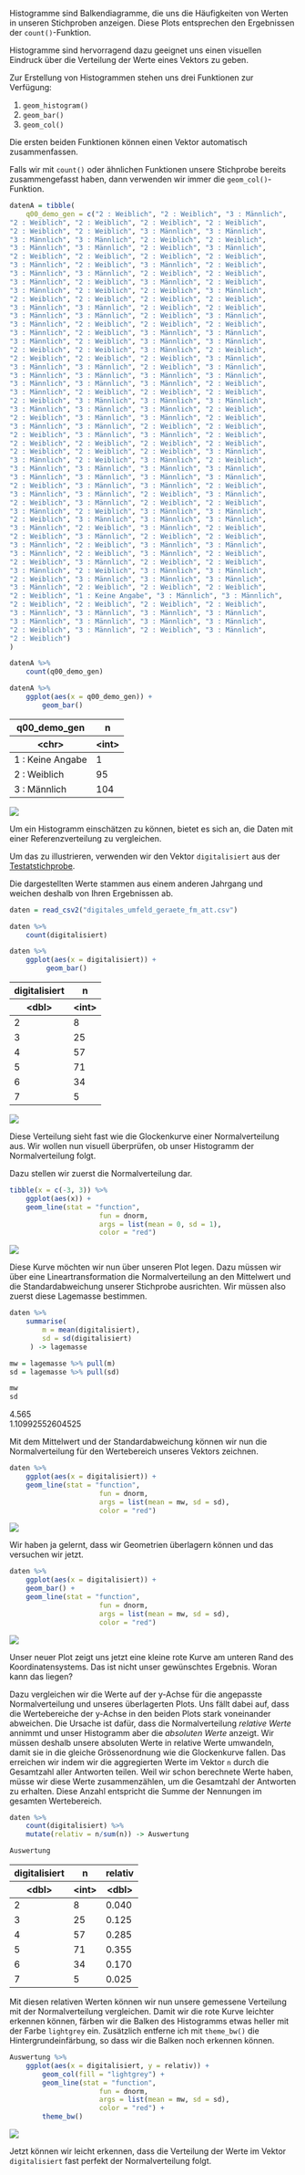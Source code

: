 Histogramme sind Balkendiagramme, die uns die Häufigkeiten von Werten in unseren Stichproben anzeigen. Diese Plots entsprechen den Ergebnissen der `count()`-Funktion.

Histogramme sind hervorragend dazu geeignet uns einen visuellen Eindruck über die Verteilung der Werte eines Vektors zu geben.

Zur Erstellung von Histogrammen stehen uns drei Funktionen zur Verfügung: 

1. `geom_histogram()`
2. `geom_bar()`
3. `geom_col()`

Die ersten beiden Funktionen können einen Vektor automatisch zusammenfassen. 

Falls wir mit `count()` oder ähnlichen Funktionen unsere Stichprobe bereits zusammengefasst haben, dann verwenden wir immer die `geom_col()`-Funktion.

```R
datenA = tibble(
    q00_demo_gen = c("2 : Weiblich", "2 : Weiblich", "3 : Männlich", 
"2 : Weiblich", "2 : Weiblich", "2 : Weiblich", "2 : Weiblich", 
"2 : Weiblich", "2 : Weiblich", "3 : Männlich", "3 : Männlich", 
"3 : Männlich", "3 : Männlich", "2 : Weiblich", "2 : Weiblich", 
"3 : Männlich", "3 : Männlich", "2 : Weiblich", "3 : Männlich", 
"2 : Weiblich", "2 : Weiblich", "2 : Weiblich", "2 : Weiblich", 
"3 : Männlich", "2 : Weiblich", "3 : Männlich", "2 : Weiblich", 
"3 : Männlich", "3 : Männlich", "2 : Weiblich", "2 : Weiblich", 
"3 : Männlich", "2 : Weiblich", "3 : Männlich", "2 : Weiblich", 
"3 : Männlich", "2 : Weiblich", "2 : Weiblich", "3 : Männlich", 
"2 : Weiblich", "2 : Weiblich", "2 : Weiblich", "2 : Weiblich", 
"3 : Männlich", "3 : Männlich", "2 : Weiblich", "2 : Weiblich", 
"3 : Männlich", "3 : Männlich", "2 : Weiblich", "3 : Männlich", 
"3 : Männlich", "2 : Weiblich", "2 : Weiblich", "2 : Weiblich", 
"3 : Männlich", "2 : Weiblich", "3 : Männlich", "3 : Männlich", 
"3 : Männlich", "2 : Weiblich", "3 : Männlich", "3 : Männlich", 
"2 : Weiblich", "2 : Weiblich", "3 : Männlich", "2 : Weiblich", 
"2 : Weiblich", "2 : Weiblich", "2 : Weiblich", "3 : Männlich", 
"3 : Männlich", "3 : Männlich", "2 : Weiblich", "3 : Männlich", 
"3 : Männlich", "3 : Männlich", "3 : Männlich", "3 : Männlich", 
"3 : Männlich", "3 : Männlich", "3 : Männlich", "2 : Weiblich", 
"3 : Männlich", "2 : Weiblich", "2 : Weiblich", "2 : Weiblich", 
"2 : Weiblich", "3 : Männlich", "3 : Männlich", "3 : Männlich", 
"3 : Männlich", "3 : Männlich", "3 : Männlich", "2 : Weiblich", 
"2 : Weiblich", "3 : Männlich", "3 : Männlich", "2 : Weiblich", 
"3 : Männlich", "3 : Männlich", "2 : Weiblich", "2 : Weiblich", 
"2 : Weiblich", "3 : Männlich", "3 : Männlich", "2 : Weiblich", 
"2 : Weiblich", "2 : Weiblich", "2 : Weiblich", "2 : Weiblich", 
"2 : Weiblich", "2 : Weiblich", "2 : Weiblich", "3 : Männlich", 
"3 : Männlich", "2 : Weiblich", "3 : Männlich", "2 : Weiblich", 
"3 : Männlich", "3 : Männlich", "3 : Männlich", "3 : Männlich", 
"3 : Männlich", "3 : Männlich", "3 : Männlich", "3 : Männlich", 
"2 : Weiblich", "3 : Männlich", "3 : Männlich", "2 : Weiblich", 
"3 : Männlich", "3 : Männlich", "2 : Weiblich", "3 : Männlich", 
"2 : Weiblich", "3 : Männlich", "2 : Weiblich", "2 : Weiblich", 
"3 : Männlich", "2 : Weiblich", "3 : Männlich", "3 : Männlich", 
"2 : Weiblich", "3 : Männlich", "3 : Männlich", "3 : Männlich", 
"3 : Männlich", "2 : Weiblich", "3 : Männlich", "2 : Weiblich", 
"2 : Weiblich", "3 : Männlich", "2 : Weiblich", "2 : Weiblich", 
"3 : Männlich", "2 : Weiblich", "3 : Männlich", "3 : Männlich", 
"3 : Männlich", "2 : Weiblich", "3 : Männlich", "2 : Weiblich", 
"2 : Weiblich", "3 : Männlich", "2 : Weiblich", "2 : Weiblich", 
"3 : Männlich", "2 : Weiblich", "3 : Männlich", "3 : Männlich", 
"2 : Weiblich", "3 : Männlich", "3 : Männlich", "3 : Männlich", 
"3 : Männlich", "2 : Weiblich", "2 : Weiblich", "2 : Weiblich", 
"2 : Weiblich", "1 : Keine Angabe", "3 : Männlich", "3 : Männlich", 
"2 : Weiblich", "2 : Weiblich", "2 : Weiblich", "2 : Weiblich", 
"3 : Männlich", "3 : Männlich", "3 : Männlich", "3 : Männlich", 
"3 : Männlich", "3 : Männlich", "3 : Männlich", "3 : Männlich", 
"2 : Weiblich", "3 : Männlich", "2 : Weiblich", "3 : Männlich", 
"2 : Weiblich")
)
```

```R
datenA %>% 
    count(q00_demo_gen) 

datenA %>% 
    ggplot(aes(x = q00_demo_gen)) +
        geom_bar()
```

<div class="alert alert-secondary">
<table>

<thead>
	<tr><th scope=col>q00_demo_gen</th><th scope=col>n</th></tr>
	<tr><th scope=col>&lt;chr&gt;</th><th scope=col>&lt;int&gt;</th></tr>
</thead>
<tbody>
	<tr><td>1 : Keine Angabe</td><td>  1</td></tr>
	<tr><td>2 : Weiblich    </td><td> 95</td></tr>
	<tr><td>3 : Männlich    </td><td>104</td></tr>
</tbody>
</table>
</div>



    
<img    src="https://raw.githubusercontent.com/dxiai/ct-resourcen/main/bilder/interpretieren/output_6_1.png">
    


Um ein Histogramm einschätzen zu können, bietet es sich an, die Daten mit einer Referenzverteilung zu vergleichen.

Um das zu illustrieren, verwenden wir den Vektor `digitalisiert` aus der [Testatstichprobe](https://moodle.zhaw.ch/mod/resource/view.php?id=346520).

<p class="" markdown="1">
Die dargestellten Werte stammen aus einem anderen Jahrgang und weichen deshalb von Ihren Ergebnissen  ab.
</p>

```R
daten = read_csv2("digitales_umfeld_geraete_fm_att.csv")

daten %>% 
    count(digitalisiert) 

daten %>%
    ggplot(aes(x = digitalisiert)) +
         geom_bar()
```

<div class="alert alert-secondary">
<table>

<thead>
	<tr><th scope=col>digitalisiert</th><th scope=col>n</th></tr>
	<tr><th scope=col>&lt;dbl&gt;</th><th scope=col>&lt;int&gt;</th></tr>
</thead>
<tbody>
	<tr><td>2</td><td> 8</td></tr>
	<tr><td>3</td><td>25</td></tr>
	<tr><td>4</td><td>57</td></tr>
	<tr><td>5</td><td>71</td></tr>
	<tr><td>6</td><td>34</td></tr>
	<tr><td>7</td><td> 5</td></tr>
</tbody>
</table>
</div>



    
<img  src="https://raw.githubusercontent.com/dxiai/ct-resourcen/main/bilder/interpretieren/output_8_1.png">
    


Diese Verteilung sieht fast wie die Glockenkurve einer Normalverteilung aus. Wir wollen nun visuell überprüfen, ob unser Histogramm der Normalverteilung folgt.

Dazu stellen wir zuerst die Normalverteilung dar.


```R
tibble(x = c(-3, 3)) %>%
    ggplot(aes(x)) +  
    geom_line(stat = "function", 
                      fun = dnorm, 
                      args = list(mean = 0, sd = 1), 
                      color = "red")
```


    
<img  src="https://raw.githubusercontent.com/dxiai/ct-resourcen/main/bilder/interpretieren/output_10_0.png">
    


Diese Kurve möchten wir nun über unseren Plot legen. Dazu müssen wir über eine Lineartransformation die Normalverteilung an den Mittelwert und die Standardabweichung unserer Stichprobe ausrichten. Wir müssen also zuerst diese Lagemasse bestimmen. 


```R
daten %>% 
    summarise(
        m = mean(digitalisiert), 
        sd = sd(digitalisiert)
     ) -> lagemasse

mw = lagemasse %>% pull(m)
sd = lagemasse %>% pull(sd)

mw
sd

```

<div class="alert alert-secondary">
4.565
</div>

<div class="alert alert-secondary">
1.10992552604525
</div>

Mit dem Mittelwert und der Standardabweichung können wir nun die Normalverteilung für den Wertebereich unseres Vektors zeichnen.


```R
daten %>%
    ggplot(aes(x = digitalisiert)) +
    geom_line(stat = "function", 
                      fun = dnorm, 
                      args = list(mean = mw, sd = sd), 
                      color = "red")
```


    
<img  src="https://raw.githubusercontent.com/dxiai/ct-resourcen/main/bilder/interpretieren/output_14_0.png">
    


Wir haben ja gelernt, dass wir Geometrien überlagern können und das versuchen wir jetzt.


```R
daten %>%
    ggplot(aes(x = digitalisiert)) +
    geom_bar() +
    geom_line(stat = "function", 
                      fun = dnorm, 
                      args = list(mean = mw, sd = sd), 
                      color = "red")
```


    
<img   src="https://raw.githubusercontent.com/dxiai/ct-resourcen/main/bilder/interpretieren/output_16_0.png">
    


Unser neuer Plot zeigt uns jetzt eine kleine rote Kurve am unteren Rand des Koordinatensystems. Das ist nicht unser gewünschtes Ergebnis. Woran kann das liegen?

Dazu vergleichen wir die Werte auf der y-Achse für die angepasste Normalverteilung und unseres überlagerten Plots. Uns fällt dabei auf, dass die Wertebereiche der y-Achse in den beiden Plots stark voneinander abweichen. Die Ursache ist  dafür, dass die Normalverteilung *relative Werte* annimmt und unser Histogramm aber die *absoluten Werte* anzeigt. Wir müssen deshalb unsere absoluten Werte in relative Werte umwandeln, damit sie in die gleiche Grössenordnung wie die Glockenkurve fallen. Das  erreichen wir indem wir die aggregierten Werte im Vektor `n` durch  die Gesamtzahl aller Antworten teilen. Weil wir schon berechnete Werte haben, müsse wir diese Werte zusammenzählen, um die Gesamtzahl der Antworten zu erhalten. Diese Anzahl entspricht die Summe der Nennungen im gesamten Wertebereich. 


```R
daten %>% 
    count(digitalisiert) %>% 
    mutate(relativ = n/sum(n)) -> Auswertung

Auswertung
```

<div class="alert alert-secondary">
<table>

<thead>
	<tr><th scope=col>digitalisiert</th><th scope=col>n</th><th scope=col>relativ</th></tr>
	<tr><th scope=col>&lt;dbl&gt;</th><th scope=col>&lt;int&gt;</th><th scope=col>&lt;dbl&gt;</th></tr>
</thead>
<tbody>
	<tr><td>2</td><td> 8</td><td>0.040</td></tr>
	<tr><td>3</td><td>25</td><td>0.125</td></tr>
	<tr><td>4</td><td>57</td><td>0.285</td></tr>
	<tr><td>5</td><td>71</td><td>0.355</td></tr>
	<tr><td>6</td><td>34</td><td>0.170</td></tr>
	<tr><td>7</td><td> 5</td><td>0.025</td></tr>
</tbody>
</table>
</div>


Mit diesen relativen Werten können wir nun unsere gemessene Verteilung mit der Normalverteilung vergleichen. Damit wir die rote Kurve leichter erkennen können, färben wir die Balken des Histogramms etwas heller mit der Farbe `lightgrey` ein. Zusätzlich entferne ich mit `theme_bw()` die Hintergrundeinfärbung, so dass wir die Balken noch erkennen können.  


```R
Auswertung %>%
    ggplot(aes(x = digitalisiert, y = relativ)) +
        geom_col(fill = "lightgrey") +
        geom_line(stat = "function", 
                      fun = dnorm, 
                      args = list(mean = mw, sd = sd), 
                      color = "red") +
        theme_bw()
```


    
<img  src="https://raw.githubusercontent.com/dxiai/ct-resourcen/main/bilder/interpretieren/output_20_0.png">
    


Jetzt können wir leicht erkennen, dass die Verteilung der Werte  im Vektor `digitalisiert` fast perfekt der Normalverteilung folgt.
